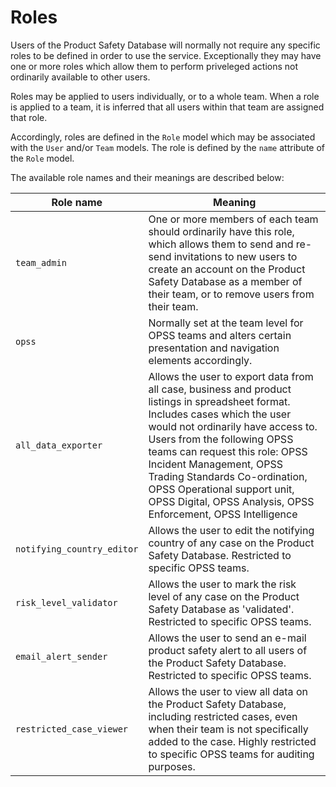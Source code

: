 # Roles

Users of the Product Safety Database will normally not require any specific roles to be defined in order to use the service. Exceptionally they may have one or more roles which allow them to perform priveleged actions not ordinarily available to other users.

Roles may be applied to users individually, or to a whole team. When a role is applied to a team, it is inferred that all users within that team are assigned that role.

Accordingly, roles are defined in the `Role` model which may be associated with the `User` and/or `Team` models. The role is defined by the `name` attribute of the `Role` model.

The available role names and their meanings are described below:

|Role name|Meaning|
|---------|-------|
|`team_admin`|One or more members of each team should ordinarily have this role, which allows them to send and re-send invitations to new users to create an account on the Product Safety Database as a member of their team, or to remove users from their team.|
|`opss`|Normally set at the team level for OPSS teams and alters certain presentation and navigation elements accordingly.|
|`all_data_exporter`|Allows the user to export data from all case, business and product listings in spreadsheet format. Includes cases which the user would not ordinarily have access to. Users from the following OPSS teams can request this role: OPSS Incident Management, OPSS Trading Standards Co-ordination, OPSS Operational support unit, OPSS Digital, OPSS Analysis, OPSS Enforcement, OPSS Intelligence|
|`notifying_country_editor`|Allows the user to edit the notifying country of any case on the Product Safety Database.  Restricted to specific OPSS teams.|
|`risk_level_validator`|Allows the user to mark the risk level of any case on the Product Safety Database as 'validated'. Restricted to specific OPSS teams.|
|`email_alert_sender`|Allows the user to send an e-mail product safety alert to all users of the Product Safety Database. Restricted to specific OPSS teams.|
|`restricted_case_viewer`|Allows the user to view all data on the Product Safety Database, including restricted cases, even when their team is not specifically added to the case. Highly restricted to specific OPSS teams for auditing purposes.|
